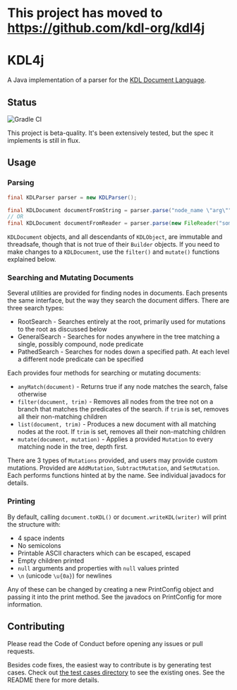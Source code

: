 # This project has moved to https://github.com/kdl-org/kdl4j


# KDL4j

A Java implementation of a parser for the [KDL Document Language](https://github.com/kdl-org/kdl).

## Status

![Gradle CI](https://github.com/hkolbeck/kdl4j/workflows/Gradle%20CI/badge.svg)

This project is beta-quality. It's been extensively tested, but the spec it implements is still in flux.

## Usage

### Parsing

```java
final KDLParser parser = new KDLParser();

final KDLDocument documentFromString = parser.parse("node_name \"arg\"")
// OR
final KDLDocument documentFromReader = parser.parse(new FileReader("some/file.kdl"))
```

`KDLDocument` objects, and all descendants of `KDLObject`, are immutable and threadsafe, though that is not true of their 
`Builder` objects. If you need to make changes to a `KDLDocument`, use the `filter()` and `mutate()` functions explained below.

### Searching and Mutating Documents

Several utilities are provided for finding nodes in documents. Each presents the same interface, but the way they search
the document differs. There are three search types:

* RootSearch - Searches entirely at the root, primarily used for mutations to the root as discussed below
* GeneralSearch - Searches for nodes anywhere in the tree matching a single, possibly compound, node predicate
* PathedSearch - Searches for nodes down a specified path. At each level a different node predicate can be specified

Each provides four methods for searching or mutating documents:

* `anyMatch(document)` - Returns true if any node matches the search, false otherwise
* `filter(document, trim)` - Removes all nodes from the tree not on a branch that matches the predicates of the search. if
  `trim` is set, removes all their non-matching children
* `list(document, trim)` - Produces a new document with all matching nodes at the root. If `trim` is set, removes all
  their non-matching children
* `mutate(document, mutation)` - Applies a provided `Mutation` to every matching node in the tree, depth first.

There are 3 types of `Mutations` provided, and users may provide custom mutations. Provided are `AddMutation`, 
`SubtractMutation`, and `SetMutation`. Each performs functions hinted at by the name. See individual javadocs for details.

### Printing

By default, calling `document.toKDL()` or `document.writeKDL(writer)` will print the structure with:
 
* 4 space indents
* No semicolons
* Printable ASCII characters which can be escaped, escaped
* Empty children printed
* `null` arguments and properties with `null` values printed
* `\n` (unicode `\u{0a}`) for newlines

Any of these can be changed by creating a new PrintConfig object and passing it into the print method. See the javadocs
on PrintConfig for more information.

## Contributing

Please read the Code of Conduct before opening any issues or pull requests.

Besides code fixes, the easiest way to contribute is by generating test cases. Check out 
[the test cases directory](https://github.com/hkolbeck/kdl4j/tree/trunk/src/test/resources/test_cases) to see the existing ones.
See the README there for more details.
